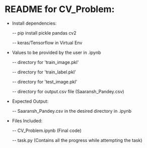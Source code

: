 # README for CV_Problem:


- Install dependencies:

   -- pip install pickle pandas cv2 

   -- keras/Tensorflow in Virtual Env

- Values to be provided by the user in .ipynb 

   -- directory for 'train_image.pkl'

   -- directory for 'train_label.pkl'

   -- directory for 'test_image.pkl'
   
   -- directory for output.csv file (Saaransh_Pandey.csv)

- Expected Output:

   -- Saaransh_Pandey.csv in the desired directory in .ipynb
   
- Files Included:

   -- CV_Problem.ipynb  (Final code)
   
   -- task.py (Contains all the progress while attempting the task)
